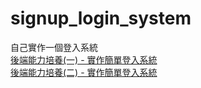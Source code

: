 # signup_login_system
自己實作一個登入系統<br>
[後端能力培養(一) - 實作簡單登入系統](https://medium.com/@kuoandy1/%E5%BE%8C%E7%AB%AF%E8%83%BD%E5%8A%9B%E5%9F%B9%E9%A4%8A-%E4%B8%80-%E5%AF%A6%E4%BD%9C%E7%B0%A1%E5%96%AE%E7%99%BB%E5%85%A5%E7%B3%BB%E7%B5%B1-74c22ebf09b6)<br>
[後端能力培養(二) - 實作簡單登入系統](https://medium.com/@kuoandy1/%E5%BE%8C%E7%AB%AF%E8%83%BD%E5%8A%9B%E5%9F%B9%E9%A4%8A-%E4%BA%8C-%E5%AF%A6%E4%BD%9C%E7%B0%A1%E5%96%AE%E7%99%BB%E5%85%A5%E7%B3%BB%E7%B5%B1-991cf702ed11)
